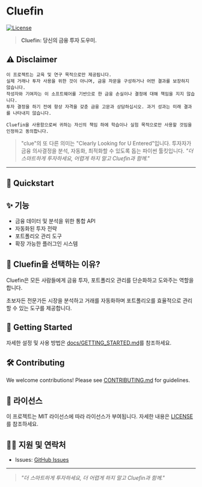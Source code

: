 # Cluefin
[![License](https://img.shields.io/github/license/kgcrom/cluefin)](LICENSE)

> **Cluefin: 당신의 금융 투자 도우미.**

## ⚠️ Disclaimer

```
이 프로젝트는 교육 및 연구 목적으로만 제공됩니다.
실제 거래나 투자 사용을 위한 것이 아니며, 금융 자문을 구성하거나 어떤 결과를 보장하지 않습니다.
작성자와 기여자는 이 소프트웨어를 기반으로 한 금융 손실이나 결정에 대해 책임을 지지 않습니다.
투자 결정을 하기 전에 항상 자격을 갖춘 금융 고문과 상담하십시오. 과거 성과는 미래 결과를 나타내지 않습니다.

Cluefin을 사용함으로써 귀하는 자신의 책임 하에 학습이나 실험 목적으로만 사용할 것임을 인정하고 동의합니다.
```

> "clue"의 또 다른 의미는 "Clearly Looking for U Entered"입니다.
> 투자자가 금융 의사결정을 분석, 자동화, 최적화할 수 있도록 돕는 파이썬 툴킷입니다.
> _"더 스마트하게 투자하세요, 어렵게 하지 말고 Cluefin과 함께."_

---

## 🚀 Quickstart


## ✨ 기능
- 금융 데이터 및 분석을 위한 통합 API
- 자동화된 투자 전략
- 포트폴리오 관리 도구
- 확장 가능한 플러그인 시스템

## 📖 Cluefin을 선택하는 이유?
Cluefin은 모든 사람들에게 금융 투자, 포트폴리오 관리를 단순화하고 도와주는 역할을합니다.

초보자든 전문가든 시장을 분석하고 거래를 자동화하며 포트폴리오를 효율적으로 관리할 수 있는 도구를 제공합니다.

## 🏁 Getting Started
자세한 설정 및 사용 방법은 [docs/GETTING_STARTED.md](docs/GETTING_STARTED.md)를 참조하세요.

## 🛠️ Contributing
We welcome contributions! Please see [CONTRIBUTING.md](CONTRIBUTING.md) for guidelines.

## 📄 라이선스
이 프로젝트는 MIT 라이선스에 따라 라이선스가 부여됩니다. 자세한 내용은 [LICENSE](LICENSE)를 참조하세요.

## 🧑‍💻 지원 및 연락처
- Issues: [GitHub Issues](https://github.com/kgcrom/cluefin/issues)

---

> _"더 스마트하게 투자하세요, 더 어렵게 하지 말고 Cluefin과 함께."_
